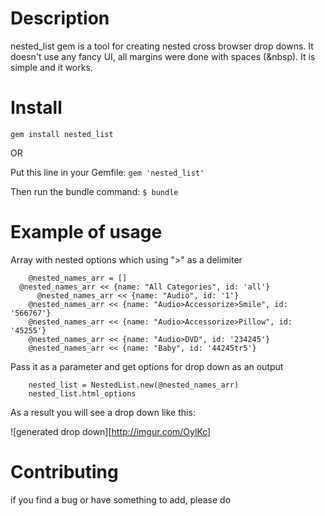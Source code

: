 Description
===========

nested_list gem is a tool for creating nested cross browser drop downs. It doesn't use any fancy UI, all margins were done with spaces (&nbsp). It is simple and it works.  

Install
=======

`gem install nested_list`

OR

Put this line in your Gemfile:
`gem 'nested_list'`

Then run the bundle command:
`$ bundle`

Example of usage
=======

Array with nested options which using ">" as a delimiter

	    @nested_names_arr = []
      @nested_names_arr << {name: "All Categories", id: 'all'}
		  @nested_names_arr << {name: "Audio", id: '1'}
  		@nested_names_arr << {name: "Audio>Accessorize>Smile", id: '566767'}
  		@nested_names_arr << {name: "Audio>Accessorize>Pillow", id: '45255'}
  		@nested_names_arr << {name: "Audio>DVD", id: '234245'}
  		@nested_names_arr << {name: "Baby", id: '44245tr5'}

Pass it as a parameter and get options for drop down as an output

	    nested_list = NestedList.new(@nested_names_arr)
	    nested_list.html_options

As a result you will see a drop down like this:

![generated drop down][http://imgur.com/OylKc]

Contributing
============

if you find a bug or have something to add, please do
